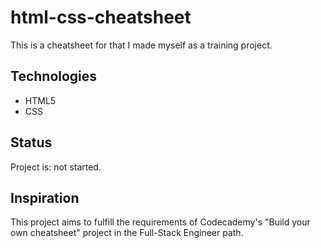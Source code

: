 # html-css-cheatsheet
This is a cheatsheet for <simple html or css concepts> that I made myself as a training project.

## Technologies
* HTML5
* CSS

## Status
Project is: not started.

## Inspiration
This project aims to fulfill the requirements of Codecademy's "Build your own cheatsheet" project in the Full-Stack Engineer path.
